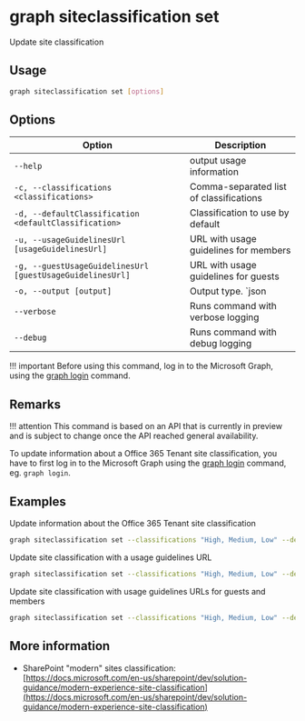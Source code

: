 # graph siteclassification set

Update site classification

## Usage

```sh
graph siteclassification set [options]
```

## Options

Option|Description
------|-----------
`--help`|output usage information
`-c, --classifications <classifications>`|Comma-separated list of classifications
`-d, --defaultClassification <defaultClassification>`|Classification to use by default
`-u, --usageGuidelinesUrl [usageGuidelinesUrl]`|URL with usage guidelines for members
`-g, --guestUsageGuidelinesUrl [guestUsageGuidelinesUrl]`|URL with usage guidelines for guests
`-o, --output [output]`|Output type. `json|text`. Default `text`
`--verbose`|Runs command with verbose logging
`--debug`|Runs command with debug logging

!!! important
    Before using this command, log in to the Microsoft Graph, using the [graph login](../login.md) command.

## Remarks

!!! attention
    This command is based on an API that is currently in preview and is subject to change once the API reached general availability.

To update information about a Office 365 Tenant site classification, you have to first log in to the Microsoft Graph using the [graph login](../login.md) command, eg. `graph login`.

## Examples

Update information about the Office 365 Tenant site classification

```sh
graph siteclassification set --classifications "High, Medium, Low" --defaultClassification "Medium"
```

Update site classification with a usage guidelines URL

```sh
graph siteclassification set --classifications "High, Medium, Low" --defaultClassification "Medium" --usageGuidelinesUrl "http://aka.ms/pnp"
```

Update site classification with usage guidelines URLs for guests and members

```sh
graph siteclassification set --classifications "High, Medium, Low" --defaultClassification "Medium" --usageGuidelinesUrl "http://aka.ms/pnp" --guestUsageGuidelinesUrl "http://aka.ms/pnp"
```

## More information

- SharePoint "modern" sites classification: [https://docs.microsoft.com/en-us/sharepoint/dev/solution-guidance/modern-experience-site-classification](https://docs.microsoft.com/en-us/sharepoint/dev/solution-guidance/modern-experience-site-classification)